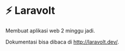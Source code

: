 # :zap: Laravolt 

Membuat aplikasi web 2 minggu jadi.

Dokumentasi bisa dibaca di http://laravolt.dev/.
